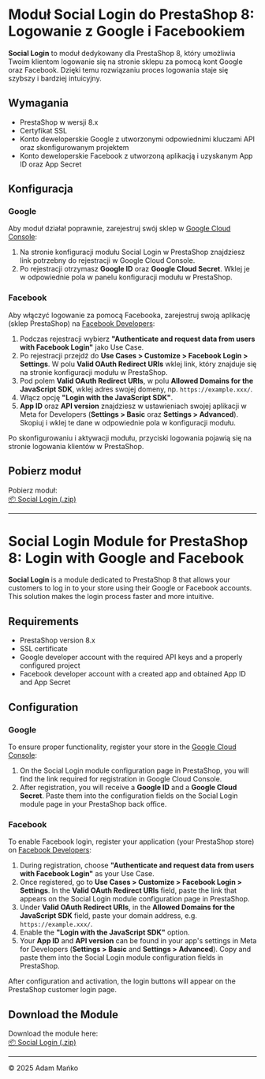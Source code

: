 # Moduł Social Login do PrestaShop 8: Logowanie z Google i Facebookiem

**Social Login** to moduł dedykowany dla PrestaShop 8, który umożliwia Twoim klientom logowanie się na stronie sklepu za pomocą kont Google oraz Facebook. Dzięki temu rozwiązaniu proces logowania staje się szybszy i bardziej intuicyjny.

## Wymagania

- PrestaShop w wersji 8.x
- Certyfikat SSL
- Konto deweloperskie Google z utworzonymi odpowiednimi kluczami API oraz skonfigurowanym projektem
- Konto deweloperskie Facebook z utworzoną aplikacją i uzyskanym App ID oraz App Secret

## Konfiguracja

### Google

Aby moduł działał poprawnie, zarejestruj swój sklep w [Google Cloud Console](https://developers.google.com/identity/protocols/oauth2):

1. Na stronie konfiguracji modułu Social Login w PrestaShop znajdziesz link potrzebny do rejestracji w Google Cloud Console.
2. Po rejestracji otrzymasz **Google ID** oraz **Google Cloud Secret**. Wklej je w odpowiednie pola w panelu konfiguracji modułu w PrestaShop.

### Facebook

Aby włączyć logowanie za pomocą Facebooka, zarejestruj swoją aplikację (sklep PrestaShop) na [Facebook Developers](https://developers.facebook.com/apps/):

1. Podczas rejestracji wybierz **"Authenticate and request data from users with Facebook Login"** jako Use Case.
2. Po rejestracji przejdź do **Use Cases > Customize > Facebook Login > Settings**. W polu **Valid OAuth Redirect URIs** wklej link, który znajduje się na stronie konfiguracji modułu w PrestaShop.
3. Pod polem **Valid OAuth Redirect URIs**, w polu **Allowed Domains for the JavaScript SDK**, wklej adres swojej domeny, np. `https://example.xxx/`.
4. Włącz opcję **"Login with the JavaScript SDK"**.
5. **App ID** oraz **API version** znajdziesz w ustawieniach swojej aplikacji w Meta for Developers (**Settings > Basic** oraz **Settings > Advanced**). Skopiuj i wklej te dane w odpowiednie pola w konfiguracji modułu.

Po skonfigurowaniu i aktywacji modułu, przyciski logowania pojawią się na stronie logowania klientów w PrestaShop.

## Pobierz moduł

Pobierz moduł:  
[📦 Social Login (.zip)](https://github.com/Maniek247/Social-login/releases/download/v.1.0.1/oauthsignin.zip)

---

# Social Login Module for PrestaShop 8: Login with Google and Facebook

**Social Login** is a module dedicated to PrestaShop 8 that allows your customers to log in to your store using their Google or Facebook accounts. This solution makes the login process faster and more intuitive.

## Requirements

- PrestaShop version 8.x  
- SSL certificate  
- Google developer account with the required API keys and a properly configured project  
- Facebook developer account with a created app and obtained App ID and App Secret  

## Configuration

### Google

To ensure proper functionality, register your store in the [Google Cloud Console](https://developers.google.com/identity/protocols/oauth2):

1. On the Social Login module configuration page in PrestaShop, you will find the link required for registration in Google Cloud Console.
2. After registration, you will receive a **Google ID** and a **Google Cloud Secret**. Paste them into the configuration fields on the Social Login module page in your PrestaShop back office.

### Facebook

To enable Facebook login, register your application (your PrestaShop store) on [Facebook Developers](https://developers.facebook.com/apps/):

1. During registration, choose **"Authenticate and request data from users with Facebook Login"** as your Use Case.
2. Once registered, go to **Use Cases > Customize > Facebook Login > Settings**. In the **Valid OAuth Redirect URIs** field, paste the link that appears on the Social Login module configuration page in PrestaShop.
3. Under **Valid OAuth Redirect URIs**, in the **Allowed Domains for the JavaScript SDK** field, paste your domain address, e.g. `https://example.xxx/`.
4. Enable the **"Login with the JavaScript SDK"** option.
5. Your **App ID** and **API version** can be found in your app's settings in Meta for Developers (**Settings > Basic** and **Settings > Advanced**). Copy and paste them into the Social Login module configuration fields in PrestaShop.

After configuration and activation, the login buttons will appear on the PrestaShop customer login page.

## Download the Module

Download the module here:  
[📦 Social Login (.zip)](https://github.com/Maniek247/Social-login/releases/download/v.1.0.1/oauthsignin.zip)

---

© 2025 Adam Mańko